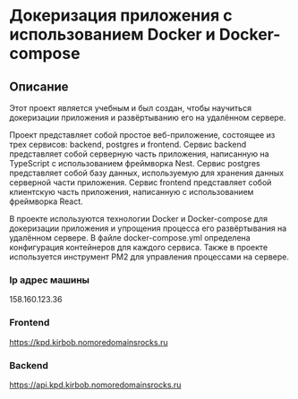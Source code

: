 # Докеризация приложения с использованием Docker и Docker-compose

## Описание

Этот проект является учебным и был создан, чтобы научиться докеризации приложения и развёртыванию его на удалённом сервере.

Проект представляет собой простое веб-приложение, состоящее из трех сервисов: backend, postgres и frontend. Сервис backend представляет собой серверную часть приложения, написанную на TypeScript с использованием фреймворка Nest. Сервис postgres представляет собой базу данных, используемую для хранения данных серверной части приложения. Сервис frontend представляет собой клиентскую часть приложения, написанную с использованием фреймворка React.

В проекте используются технологии Docker и Docker-compose для докеризации приложения и упрощения процесса его развёртывания на удалённом сервере. В файле docker-compose.yml определена конфигурация контейнеров для каждого сервиса. Также в проекте используется инструмент PM2 для управления процессами на сервере.
### Ip адрес машины 
158.160.123.36
### Frontend
https://kpd.kirbob.nomoredomainsrocks.ru
### Backend
https://api.kpd.kirbob.nomoredomainsrocks.ru
